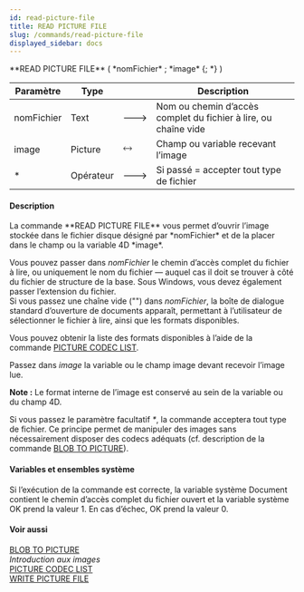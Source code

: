 ```yaml
---
id: read-picture-file
title: READ PICTURE FILE
slug: /commands/read-picture-file
displayed_sidebar: docs
---
```


<!--REF #_command_.READ PICTURE FILE.Syntax-->**READ PICTURE FILE** ( *nomFichier* ; *image* {; *} )<!-- END REF-->
<!--REF #_command_.READ PICTURE FILE.Params-->
| Paramètre | Type |  | Description |
| --- | --- | --- | --- |
| nomFichier | Text | &#x1F852; | Nom ou chemin d’accès complet du fichier à lire, ou chaîne vide |
| image | Picture | &#x1F858; | Champ ou variable recevant l’image |
| * | Opérateur | &#x1F852; | Si passé = accepter tout type de fichier |

<!-- END REF-->

#### Description 

<!--REF #_command_.READ PICTURE FILE.Summary-->La commande **READ PICTURE FILE** vous permet d’ouvrir l’image stockée dans le fichier disque désigné par *nomFichier* et de la placer dans le champ ou la variable 4D *image*.<!-- END REF--> 

Vous pouvez passer dans *nomFichier* le chemin d’accès complet du fichier à lire, ou uniquement le nom du fichier — auquel cas il doit se trouver à côté du fichier de structure de la base. Sous Windows, vous devez également passer l’extension du fichier.  
Si vous passez une chaîne vide ("") dans *nomFichier*, la boîte de dialogue standard d’ouverture de documents apparaît, permettant à l’utilisateur de sélectionner le fichier à lire, ainsi que les formats disponibles. 

Vous pouvez obtenir la liste des formats disponibles à l’aide de la commande [PICTURE CODEC LIST](picture-codec-list.md). 

Passez dans *image* la variable ou le champ image devant recevoir l’image lue. 

**Note :** Le format interne de l’image est conservé au sein de la variable ou du champ 4D. 

Si vous passez le paramètre facultatif *\**, la commande acceptera tout type de fichier. Ce principe permet de manipuler des images sans nécessairement disposer des codecs adéquats (cf. description de la commande [BLOB TO PICTURE](blob-to-picture.md)).

#### Variables et ensembles système 

Si l’exécution de la commande est correcte, la variable système Document contient le chemin d’accès complet du fichier ouvert et la variable système OK prend la valeur 1\. En cas d’échec, OK prend la valeur 0\. 

#### Voir aussi 

[BLOB TO PICTURE](blob-to-picture.md)  
*Introduction aux images*  
[PICTURE CODEC LIST](picture-codec-list.md)  
[WRITE PICTURE FILE](write-picture-file.md)  